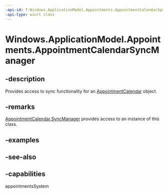 ```yaml
---
-api-id: T:Windows.ApplicationModel.Appointments.AppointmentCalendarSyncManager
-api-type: winrt class
---
```


<!-- Class syntax.
public class AppointmentCalendarSyncManager : Windows.ApplicationModel.Appointments.IAppointmentCalendarSyncManager, Windows.ApplicationModel.Appointments.IAppointmentCalendarSyncManager2
-->

# Windows.ApplicationModel.Appointments.AppointmentCalendarSyncManager

## -description
Provides access to sync functionality for an [AppointmentCalendar](appointmentcalendar.md) object.

## -remarks
[AppointmentCalendar.SyncManager](appointmentcalendar_syncmanager.md) provides access to an instance of this class.

## -examples

## -see-also

## -capabilities
appointmentsSystem
